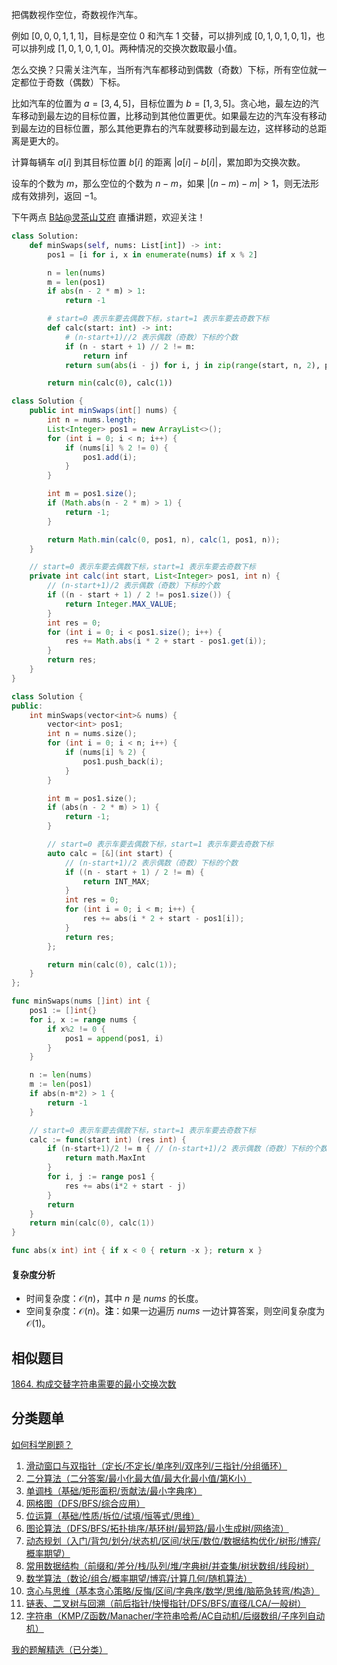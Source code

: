 把偶数视作空位，奇数视作汽车。

例如 $[0,0,0,1,1,1]$，目标是空位 $0$ 和汽车 $1$ 交替，可以排列成 $[0,1,0,1,0,1]$，也可以排列成 $[1,0,1,0,1,0]$。两种情况的交换次数取最小值。

怎么交换？只需关注汽车，当所有汽车都移动到偶数（奇数）下标，所有空位就一定都位于奇数（偶数）下标。

比如汽车的位置为 $a=[3,4,5]$，目标位置为 $b=[1,3,5]$。贪心地，最左边的汽车移动到最左边的目标位置，比移动到其他位置更优。如果最左边的汽车没有移动到最左边的目标位置，那么其他更靠右的汽车就要移动到最左边，这样移动的总距离是更大的。

计算每辆车 $a[i]$ 到其目标位置 $b[i]$ 的距离 $|a[i]-b[i]|$，累加即为交换次数。

设车的个数为 $m$，那么空位的个数为 $n-m$，如果 $|(n-m)-m| > 1$，则无法形成有效排列，返回 $-1$。

下午两点 [B站@灵茶山艾府](https://space.bilibili.com/206214) 直播讲题，欢迎关注！

```py [sol-Python3]
class Solution:
    def minSwaps(self, nums: List[int]) -> int:
        pos1 = [i for i, x in enumerate(nums) if x % 2]

        n = len(nums)
        m = len(pos1)
        if abs(n - 2 * m) > 1:
            return -1

        # start=0 表示车要去偶数下标，start=1 表示车要去奇数下标
        def calc(start: int) -> int:
            # (n-start+1)//2 表示偶数（奇数）下标的个数
            if (n - start + 1) // 2 != m:
                return inf
            return sum(abs(i - j) for i, j in zip(range(start, n, 2), pos1))

        return min(calc(0), calc(1))
```

```java [sol-Java]
class Solution {
    public int minSwaps(int[] nums) {
        int n = nums.length;
        List<Integer> pos1 = new ArrayList<>();
        for (int i = 0; i < n; i++) {
            if (nums[i] % 2 != 0) {
                pos1.add(i);
            }
        }

        int m = pos1.size();
        if (Math.abs(n - 2 * m) > 1) {
            return -1;
        }

        return Math.min(calc(0, pos1, n), calc(1, pos1, n));
    }

    // start=0 表示车要去偶数下标，start=1 表示车要去奇数下标
    private int calc(int start, List<Integer> pos1, int n) {
        // (n-start+1)/2 表示偶数（奇数）下标的个数
        if ((n - start + 1) / 2 != pos1.size()) {
            return Integer.MAX_VALUE;
        }
        int res = 0;
        for (int i = 0; i < pos1.size(); i++) {
            res += Math.abs(i * 2 + start - pos1.get(i));
        }
        return res;
    }
}
```

```cpp [sol-C++]
class Solution {
public:
    int minSwaps(vector<int>& nums) {
        vector<int> pos1;
        int n = nums.size();
        for (int i = 0; i < n; i++) {
            if (nums[i] % 2) {
                pos1.push_back(i);
            }
        }

        int m = pos1.size();
        if (abs(n - 2 * m) > 1) {
            return -1;
        }

        // start=0 表示车要去偶数下标，start=1 表示车要去奇数下标
        auto calc = [&](int start) {
            // (n-start+1)/2 表示偶数（奇数）下标的个数
            if ((n - start + 1) / 2 != m) {
                return INT_MAX;
            }
            int res = 0;
            for (int i = 0; i < m; i++) {
                res += abs(i * 2 + start - pos1[i]);
            }
            return res;
        };

        return min(calc(0), calc(1));
    }
};
```

```go [sol-Go]
func minSwaps(nums []int) int {
	pos1 := []int{}
	for i, x := range nums {
		if x%2 != 0 {
			pos1 = append(pos1, i)
		}
	}

	n := len(nums)
	m := len(pos1)
	if abs(n-m*2) > 1 {
		return -1
	}

	// start=0 表示车要去偶数下标，start=1 表示车要去奇数下标
	calc := func(start int) (res int) {
		if (n-start+1)/2 != m { // (n-start+1)/2 表示偶数（奇数）下标的个数
			return math.MaxInt
		}
		for i, j := range pos1 {
			res += abs(i*2 + start - j)
		}
		return
	}
	return min(calc(0), calc(1))
}

func abs(x int) int { if x < 0 { return -x }; return x }
```

#### 复杂度分析

- 时间复杂度：$\mathcal{O}(n)$，其中 $n$ 是 $\textit{nums}$ 的长度。
- 空间复杂度：$\mathcal{O}(n)$。**注**：如果一边遍历 $\textit{nums}$ 一边计算答案，则空间复杂度为 $\mathcal{O}(1)$。

## 相似题目

[1864. 构成交替字符串需要的最小交换次数](https://leetcode.cn/problems/minimum-number-of-swaps-to-make-the-binary-string-alternating/)

## 分类题单

[如何科学刷题？](https://leetcode.cn/circle/discuss/RvFUtj/)

1. [滑动窗口与双指针（定长/不定长/单序列/双序列/三指针/分组循环）](https://leetcode.cn/circle/discuss/0viNMK/)
2. [二分算法（二分答案/最小化最大值/最大化最小值/第K小）](https://leetcode.cn/circle/discuss/SqopEo/)
3. [单调栈（基础/矩形面积/贡献法/最小字典序）](https://leetcode.cn/circle/discuss/9oZFK9/)
4. [网格图（DFS/BFS/综合应用）](https://leetcode.cn/circle/discuss/YiXPXW/)
5. [位运算（基础/性质/拆位/试填/恒等式/思维）](https://leetcode.cn/circle/discuss/dHn9Vk/)
6. [图论算法（DFS/BFS/拓扑排序/基环树/最短路/最小生成树/网络流）](https://leetcode.cn/circle/discuss/01LUak/)
7. [动态规划（入门/背包/划分/状态机/区间/状压/数位/数据结构优化/树形/博弈/概率期望）](https://leetcode.cn/circle/discuss/tXLS3i/)
8. [常用数据结构（前缀和/差分/栈/队列/堆/字典树/并查集/树状数组/线段树）](https://leetcode.cn/circle/discuss/mOr1u6/)
9. [数学算法（数论/组合/概率期望/博弈/计算几何/随机算法）](https://leetcode.cn/circle/discuss/IYT3ss/)
10. [贪心与思维（基本贪心策略/反悔/区间/字典序/数学/思维/脑筋急转弯/构造）](https://leetcode.cn/circle/discuss/g6KTKL/)
11. [链表、二叉树与回溯（前后指针/快慢指针/DFS/BFS/直径/LCA/一般树）](https://leetcode.cn/circle/discuss/K0n2gO/)
12. [字符串（KMP/Z函数/Manacher/字符串哈希/AC自动机/后缀数组/子序列自动机）](https://leetcode.cn/circle/discuss/SJFwQI/)

[我的题解精选（已分类）](https://github.com/EndlessCheng/codeforces-go/blob/master/leetcode/SOLUTIONS.md)
